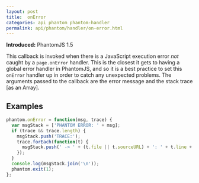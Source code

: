 ```yaml
---
layout: post
title:  onError
categories: api phantom phantom-handler
permalink: api/phantom/handler/on-error.html
---
```


**Introduced:** PhantomJS 1.5

This callback is invoked when there is a JavaScript execution error _not_ caught by a `page.onError` handler. This is the closest it gets to having a global error handler in PhantomJS, and so it is a best practice to set this `onError` handler up in order to catch any unexpected problems. The arguments passed to the callback are the error message and the stack trace [as an Array].

## Examples

```javascript
phantom.onError = function(msg, trace) {
  var msgStack = ['PHANTOM ERROR: ' + msg];
  if (trace && trace.length) {
    msgStack.push('TRACE:');
    trace.forEach(function(t) {
      msgStack.push(' -> ' + (t.file || t.sourceURL) + ': ' + t.line + (t.function ? ' (in function ' + t.function +')' : ''));
    });
  }
  console.log(msgStack.join('\n'));
  phantom.exit(1);
};
```








